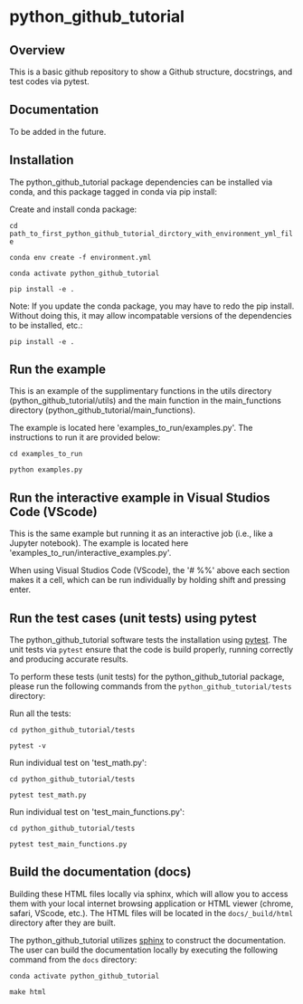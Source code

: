 #  python_github_tutorial 

## Overview

This is a basic github repository to show a Github structure, docstrings, and test codes via pytest.


## Documentation

To be added in the future.


## Installation

The  python_github_tutorial package dependencies can be installed via conda, and this package tagged in conda via pip install:

Create and install conda package:

`cd path_to_first_python_github_tutorial_dirctory_with_environment_yml_file`

`conda env create -f environment.yml`

`conda activate python_github_tutorial`

`pip install -e .`

Note: If you update the conda package, you may have to redo the pip install.  Without doing this, it may allow incompatable versions of the dependencies to be installed, etc.:

`pip install -e .`

## Run the example

This is an example of the supplimentary functions in the utils directory (python_github_tutorial/utils) and the main function in the main_functions directory (python_github_tutorial/main_functions).

The example is located here 'examples_to_run/examples.py'. The instructions to run it are provided below:

`cd examples_to_run`

`python examples.py`

## Run the interactive example in Visual Studios Code (VScode) 

This is the same example but running it as an interactive job (i.e., like a Jupyter notebook). The example is located here 'examples_to_run/interactive_examples.py'.  

When using Visual Studios Code (VScode), the '# %%' above each section makes it a cell, which can be run individually by holding shift and pressing enter.


## Run the test cases (unit tests) using pytest

The python_github_tutorial software tests the installation using [pytest](https://docs.pytest.org/en/stable/). 
The unit tests via ``pytest`` ensure that the code is build properly, running correctly and producing 
accurate results.  

To perform these tests (unit tests) for the python_github_tutorial package, please run the following commands 
from the ``python_github_tutorial/tests`` directory:

Run all the tests:

`cd python_github_tutorial/tests`

`pytest -v`

Run individual test on 'test_math.py':

`cd python_github_tutorial/tests`

`pytest test_math.py`

Run individual test on 'test_main_functions.py':

`cd python_github_tutorial/tests`

`pytest test_main_functions.py`

## Build the documentation (docs)

Building these HTML files locally via sphinx, which will allow you to access them with your 
local internet browsing application or HTML viewer (chrome, safari, VScode, etc.). 
The HTML files will be located in the ``docs/_build/html`` directory after they are built.  

The python_github_tutorial utilizes [sphinx](https://www.sphinx-doc.org/en/master/index.html) to construct the documentation. 
The user can build the documentation locally by executing the following command from the ``docs`` directory:
    
`conda activate python_github_tutorial`
    
`make html`